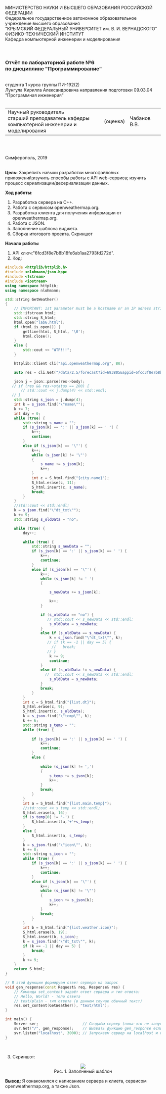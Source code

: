 МИНИСТЕРСТВО НАУКИ  И ВЫСШЕГО ОБРАЗОВАНИЯ РОССИЙСКОЙ ФЕДЕРАЦИИ  
Федеральное государственное автономное образовательное учреждение высшего образования  
"КРЫМСКИЙ ФЕДЕРАЛЬНЫЙ УНИВЕРСИТЕТ им. В. И. ВЕРНАДСКОГО"  
ФИЗИКО-ТЕХНИЧЕСКИЙ ИНСТИТУТ  
Кафедра компьютерной инженерии и моделирования
<br/><br/>
​
### Отчёт по лабораторной работе №6 <br/> по дисциплине "Программирование"
<br/>
​
студента 1 курса группы ПИ-192(2)<br/>
Лунгула Кирилла Александровича 
направления подготовки 09.03.04 "Программная инженерия"
<br/>
​
<table>
<tr><td>Научный руководитель<br/> старший преподаватель кафедры<br/> компьютерной инженерии и моделирования</td>
<td>(оценка)<br/></td>
<td>Чабанов В.В.</td>
</tr>
</table>
<br/><br/>

Симферополь, 2019
<br/><br/>

**Цель:**
Закрепить навыки разработки многофайловыx приложений;изучить способы работы с API web-сервиса; изучить процесс сериализации/десериализации данных.

**Ход работы:**
1. Разработка сервера на С++.
2. Работа с сервисом openweathermap.org.
3. Разработка клиента для получения информации от openweathermap.org.
4. Работа с JSON.
5. Заполнение шаблона виджета.
6. Сборка итогового проекта.
Cкриншот <br>

**Начало работы**
1. API ключ:"6fcd3f8e7b8b18fe6ab1aa2793fd272d".
2. Код:
```cpp
#include <httplib/httplib.h>
#include <nlohmann/json.hpp>
#include <fstream>
#include <iostream>
using namespace httplib;
using namespace nlohmann;

std::string GetWeather()
{
    // IMPORTANT: 1st parameter must be a hostname or an IP adress string.
    std::ifstream html;
    std::string S_html;
    html.open("lab6.html");
    if (html.is_open()) {
        getline(html, S_html, '\0');
        html.close();
    }
    else {
        std::cout << "WTF!!!";
    }

    httplib::Client cli("api.openweathermap.org", 80);

    auto res = cli.Get("/data/2.5/forecast?id=693805&appid=6fcd3f8e7b8b18fe6ab1aa2793fd272d&units=metric");

    json j = json::parse(res->body);
   // if (res && res->status == 200) {
       // std::cout << j.dump(4) << std::endl;
   // }
    std::string s_json = j.dump(4);
    int k = s_json.find("\"name\"");
    k += 7;
    int day = 0;
    while (true) {
        std::string s_name = "";
        if (s_json[k] == ':' || s_json[k] == ' ') {
            k++;
            continue;
        }
        else if (s_json[k] == '\"') {
            k++;
            while (s_json[k] != '\"')
            {
                s_name += s_json[k];
                k++;
            }
            int c = S_html.find("{city.name}");
            S_html.erase(c, 11);
            S_html.insert(c, s_name);
            break;
        }
    }
    //std::cout << std::endl;
    k = s_json.find("\"dt_txt\"");
    k += 9;
    std::string s_oldData = "no";

    while (true) {
        day++;

        while (true) {
            std::string s_newData = "";
            if (s_json[k] == ':' || s_json[k] == ' ') {
                k++;
                continue;
            }
            else if (s_json[k] == '\"') {
                k++;
                while (s_json[k] != ' ')
                {

                    s_newData += s_json[k];

                    k++;
                }

                if (s_oldData == "no") {
                   // std::cout << s_newData << std::endl;
                    s_oldData = s_newData;
                }
                else if (s_oldData == s_newData) {
                    k = s_json.find("\"dt_txt\"", k);
                   // if (k == -1 || day == 5) {
                     //   break;
                   // }
                    k += 9;
                    continue;
                }
                else if (s_oldData != s_newData) {
                  //  std::cout << s_newData << std::endl;
                    s_oldData = s_newData;
                }
                break;
            }
        }
        int c = S_html.find("{list.dt}");
        S_html.erase(c, 9);
        S_html.insert(c, s_oldData);
        k = s_json.find("\"temp\"", k);
        k += 6;
        std::string s_temp = "";
        while (true) {
            
            if (s_json[k] == ':' || s_json[k] == ' ') {
                k++;
                continue;
            }
            else {
               
                while (s_json[k] != ',')
                {
                    s_temp += s_json[k];
                    k++;
                }
                break;
            }
        }
        int a = S_html.find("{list.main.temp}");
        //std::cout << s_temp << std::endl;
        S_html.erase(a, 16);
        if (s_temp[0] != '-') {
            S_html.insert(a,'+'+s_temp);
        }
        else {
            S_html.insert(a, s_temp);
        }
        k = s_json.find("\"icon\"", k);
        k += 8;
        std::string s_icon = "";
        while (true) {
            if (s_json[k] == ':' || s_json[k] == ' ') {
                k++;
                continue;
            }
            else if (s_json[k] == '\"') {
                k++;
                while (s_json[k] != '\"')
                {
                    s_icon += s_json[k];
                    k++;
                }
                break;
            }
        }
        int b = S_html.find("{list.weather.icon}");
        S_html.erase(b, 19);
        S_html.insert(b, s_icon);
        k = s_json.find("\"dt_txt\"", k);
        if (k == -1 || day == 5) {
            break;
        }
        k += 9;
    }
    return S_html;
}

// В этой функции формируем ответ сервера на запрос
void gen_response(const Request& req, Response& res) {
    // Команда set_content задаёт ответ сервера и тип ответа:
    // Hello, World! - тело ответа
    // text/plain - тип ответа (в данном случае обычный текст)
    res.set_content(GetWeather(), "text/html");
}

int main() {
    Server svr;                    // Создаём сервер (пока-что не запущен)
    svr.Get("/", gen_response);    // Вызвать функцию gen_response если кто-то обратиться к корню "сайта"
    svr.listen("localhost", 3000); // Запускаем сервер на localhost и порту 1234
}
```
<br> 

3. Скриншот:
<center>
<img src="Screnshot\1.PNG"><br>
Рис. 1. Заполненый шаблон</center>

**Вывод:** Я ознакомился с написанием сервера и клиета, сервисом openweathermap.org, а также Json.